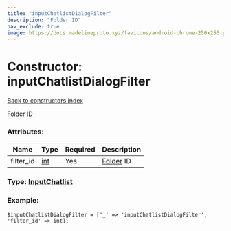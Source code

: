 ```yaml
---
title: "inputChatlistDialogFilter"
description: "Folder ID"
nav_exclude: true
image: https://docs.madelineproto.xyz/favicons/android-chrome-256x256.png
---
```

# Constructor: inputChatlistDialogFilter  
[Back to constructors index](/API_docs/constructors/index.html)



Folder ID

### Attributes:

| Name     |    Type       | Required | Description |
|----------|---------------|----------|-------------|
|filter\_id|[int](/API_docs/types/int.html) | Yes|[Folder](https://core.telegram.org/api/folders) ID|



### Type: [InputChatlist](/API_docs/types/InputChatlist.html)


### Example:

```
$inputChatlistDialogFilter = ['_' => 'inputChatlistDialogFilter', 'filter_id' => int];
```  
